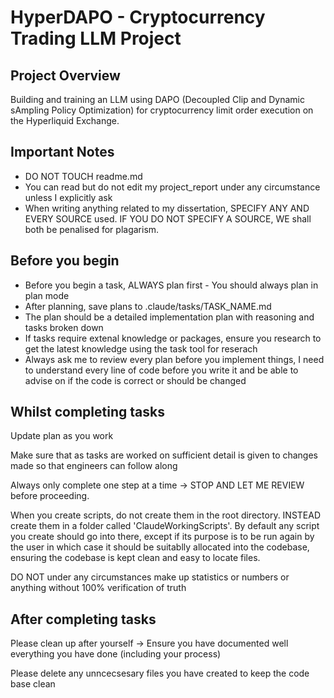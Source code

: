 # HyperDAPO - Cryptocurrency Trading LLM Project

## Project Overview

Building and training an LLM using DAPO (Decoupled Clip and Dynamic sAmpling Policy Optimization) for cryptocurrency limit order execution on the Hyperliquid Exchange.

## Important Notes

- DO NOT TOUCH readme.md
- You can read but do not edit my project_report under any circumstance unless I explicitly ask
- When writing anything related to my dissertation, SPECIFY ANY AND EVERY SOURCE used. IF YOU DO NOT SPECIFY A SOURCE, WE shall both be penalised for plagarism.

## Before you begin

- Before you begin a task, ALWAYS plan first - You should always plan in plan mode
- After planning, save plans to  .claude/tasks/TASK_NAME.md
- The plan should be a detailed implementation plan with reasoning and tasks broken down
- If tasks require extenal knowledge or packages, ensure you research to get the latest knowledge using the task tool for reserach
- Always ask me to review every plan before you implement things, I need to understand every line of code before you write it and be able to advise on if the code is correct or should be changed

## Whilst completing tasks

Update plan as you work

Make sure that as tasks are worked on sufficient detail is given to changes made so that engineers can follow along

Always only complete one step at a time -> STOP AND LET ME REVIEW before proceeding.

When you create scripts, do not create them in the root directory. INSTEAD create them in a folder called 'ClaudeWorkingScripts'. By default any script you create should go into there, except if its purpose is to be run again by the user in which case it should be suitablly allocated into the codebase, ensuring the codebase is kept clean and easy to locate files.

DO NOT under any circumstances make up statistics or numbers or anything without 100% verification of truth

## After completing tasks

Please clean up after yourself -> Ensure you have documented well everything you have done (including your process)

Please delete any unncecsesary files you have created to keep the code base clean
